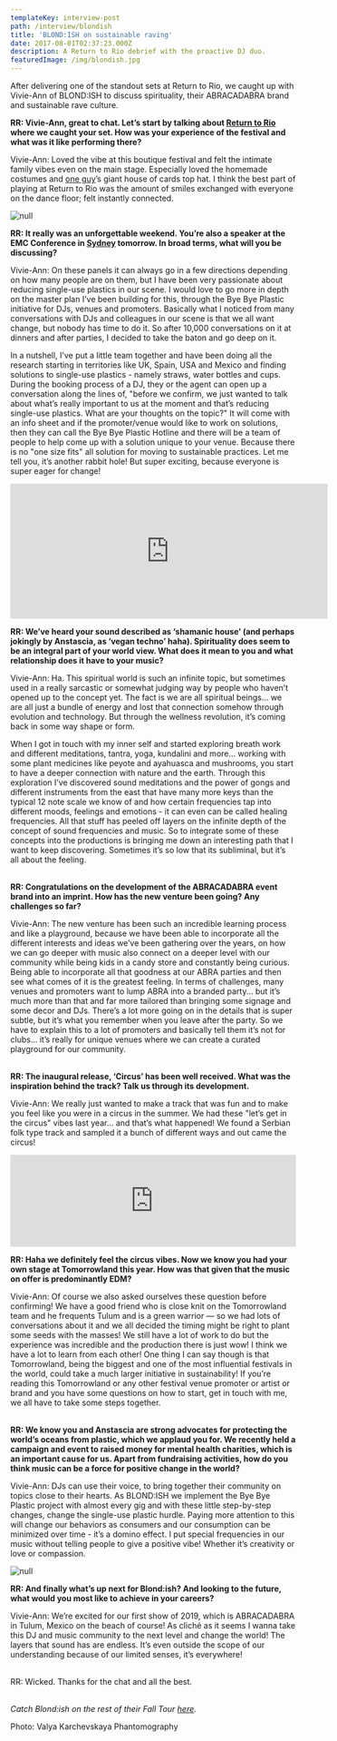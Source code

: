 ```yaml
---
templateKey: interview-post
path: /interview/blondish
title: 'BLOND:ISH on sustainable raving'
date: 2017-08-01T02:37:23.000Z
description: A Return to Rio debrief with the proactive DJ duo.
featuredImage: /img/blondish.jpg
---
```

After delivering one of the standout sets at Return to Rio, we caught up with Vivie-Ann of BLOND:ISH to discuss spirituality, their ABRACADABRA brand and sustainable rave culture.

**RR: Vivie-Ann, great to chat. Let’s start by talking about [Return to Rio](https://magazine.ravereviewz.net/interview/ricky-cooper) where we caught your set. How was your experience of the festival and what was it like performing there?**

Vivie-Ann: Loved the vibe at this boutique festival and felt the intimate family vibes even on the main stage. Especially loved the homemade costumes and [one guy](https://magazine.ravereviewz.net/interview/alex-ludlow-cause)’s giant house of cards top hat. I think the best part of playing at Return to Rio was the amount of smiles exchanged with everyone on the dance floor; felt instantly connected.

![null](/img/blondish-return-to-rio.jpeg)

**RR: It really was an unforgettable weekend. You’re also a speaker at the EMC Conference in **[**Sydney**](https://www.ravereviewz.net/events)** tomorrow. In broad terms, what will you be discussing?**

Vivie-Ann: On these panels it can always go in a few directions depending on how many people are on them, but I have been very passionate about reducing single-use plastics in our scene. I would love to go more in depth on the master plan I’ve been building for this, through the Bye Bye Plastic initiative for DJs, venues and promoters. Basically what I noticed from many conversations with DJs and colleagues in our scene is that we all want change, but nobody has time to do it. So after 10,000 conversations on it at dinners and after parties, I decided to take the baton and go deep on it.

In a nutshell, I’ve put a little team together and have been doing all the research starting in territories like UK, Spain, USA and Mexico and finding solutions to single-use plastics - namely straws, water bottles and cups. During the booking process of a DJ, they or the agent can open up a conversation along the lines of, "before we confirm, we just wanted to talk about what’s really important to us at the moment and that’s reducing single-use plastics. What are your thoughts on the topic?" It will come with an info sheet and if the promoter/venue would like to work on solutions, then they can call the Bye Bye Plastic Hotline and there will be a team of people to help come up with a solution unique to your venue. Because there is no "one size fits" all solution for moving to sustainable practices. Let me tell you, it’s another rabbit hole! But super exciting, because everyone is super eager for change!

<iframe src="https://www.facebook.com/plugins/video.php?href=https%3A%2F%2Fwww.facebook.com%2FBlondish%2Fvideos%2F352404768843842%2F&show_text=0&width=560" width="560" height="238" style="border:none;overflow:hidden" scrolling="no" frameborder="0" allowTransparency="true" allowFullScreen="true"></iframe>

**RR: We’ve heard your sound described as ‘shamanic house’ (and perhaps jokingly by Anstascia, as ‘vegan techno’ haha). Spirituality does seem to be an integral part of your world view. What does it mean to you and what relationship does it have to your music?**

Vivie-Ann: Ha. This spiritual world is such an infinite topic, but sometimes used in a really sarcastic or somewhat judging way by people who haven’t opened up to the concept yet. The fact is we are all spiritual beings... we are all just a bundle of energy and lost that connection somehow through evolution and technology. But through the wellness revolution, it’s coming back in some way shape or form. 

When I got in touch with my inner self and started exploring breath work and different meditations, tantra, yoga, kundalini and more… working with some plant medicines like peyote and ayahuasca and mushrooms, you start to have a deeper connection with nature and the earth. Through this exploration I’ve discovered sound meditations and the power of gongs and different instruments from the east that have many more keys than the typical 12 note scale we know of and how certain frequencies tap into different moods, feelings and emotions - it can even can be called healing frequencies. All that stuff has peeled off layers on the infinite depth of the concept of sound frequencies and music. So to integrate some of these concepts into the productions is bringing me down an interesting path that I want to keep discovering.  Sometimes it’s so low that its subliminal, but it’s all about the feeling. 
<br><br>

**RR: Congratulations on the development of the ABRACADABRA event brand into an imprint. How has the new venture been going? Any challenges so far?**

Vivie-Ann: The new venture has been such an incredible learning process and like a playground, because we have been able to incorporate all the different interests and ideas we’ve been gathering over the years, on how we can go deeper with music also connect on a deeper level with our community while being kids in a candy store and constantly being curious. Being able to incorporate all that goodness at our ABRA parties and then see what comes of it is the greatest feeling. In terms of challenges, many venues and promoters want to lump ABRA into a branded party... but it’s much more than that and far more tailored than bringing some signage and some decor and DJs. There’s a lot more going on in the details that is super subtle, but it’s what you remember when you leave after the party. So we have to explain this to a lot of promoters and basically tell them it’s not for clubs... it’s really for unique venues where we can create a curated playground for our community. 
<br><br>

**RR: The inaugural release, ‘Circus’ has been well received. What was the inspiration behind the track? Talk us through its development.**

Vivie-Ann: We really just wanted to make a track that was fun and to make you feel like you were in a circus in the summer.  We had these "let’s get in the circus" vibes last year... and that’s what happened! We found a Serbian folk type track and sampled it a bunch of different ways and out came the circus! 

<iframe src="https://embed.beatport.com/?id=10959995&type=track" width="100%" height="162" frameborder="0" scrolling="no" style="max-width:600px;"></iframe>

**RR: Haha we definitely feel the circus vibes. Now we know you had your own stage at Tomorrowland this year. How was that given that the music on offer is predominantly EDM?**

Vivie-Ann: Of course we also asked ourselves these question before confirming! We have a good friend who is close knit on the Tomorrowland team and he frequents Tulum and is a green warrior — so we had lots of conversations about it and we all decided the timing might be right to plant some seeds with the masses! We still have a lot of work to do but the experience was incredible and the production there is just wow! I think we have a lot to learn from each other! One thing I can say though is that Tomorrowland, being the biggest and one of the most influential festivals in the world, could take a much larger initiative in sustainability! If you’re reading this Tomorrowland or any other festival venue promoter or artist or brand and you have some questions on how to start, get in touch with me, we all have to take some steps together.
<br><br>

**RR: We know you and Anstascia are strong advocates for protecting the world’s oceans from plastic, which we applaud you for. We recently held a campaign and event to raised money for mental health charities, which is an important cause for us. Apart from fundraising activities, how do you think music can be a force for positive change in the world?**

Vivie-Ann: DJs can use their voice, to bring together their community on topics close to their hearts. As BLOND:ISH we implement the Bye Bye Plastic project with almost every gig and with these little step-by-step changes, change the single-use plastic hurdle. Paying more attention to this will change our behaviors as consumers and our consumption can be minimized over time - it’s a domino effect. I put special frequencies in our music without telling people to give a positive vibe! Whether it’s creativity or love or compassion.

![null](/img/blondish-ibiza.jpg)

**RR: And finally what’s up next for Blond:ish? And looking to the future, what would you most like to achieve in your careers?**

Vivie-Ann: We’re excited for our first show of 2019, which is ABRACADABRA in Tulum, Mexico on the beach of course! As cliché as it seems I wanna take this DJ and music community to the next level and change the world! The layers that sound has are endless. It’s even outside the scope of our understanding because of our limited senses, it’s everywhere!
<br><br>

RR: Wicked. Thanks for the chat and all the best.
<br><br>

_Catch Blond:ish on the rest of their Fall Tour [here](https://www.facebook.com/Blondish/videos/2067841063268365)._

Photo: Valya Karchevskaya Phantomography
